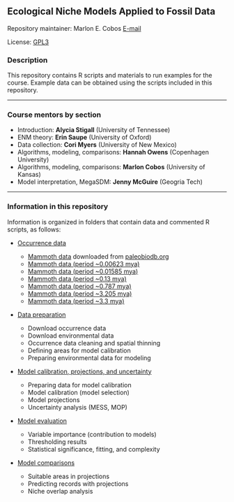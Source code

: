 ## Ecological Niche Models Applied to Fossil Data

Repository maintainer: Marlon E. Cobos [E-mail](mailto:manubio13@gmail.com)

License: <a href="https://github.com/marlonecobos/ENM_paleo/blob/main/LICENSE" target="_blank">GPL3</a> 

### Description

This repository contains R scripts and materials to run examples for the course. Example data can be obtained using the scripts included in this repository.

<hr>

### Course mentors by section 

- Introduction: **Alycia Stigall** (University of Tennessee)
- ENM theory: **Erin Saupe** (University of Oxford)
- Data collection: **Cori Myers** (University of New Mexico)
- Algorithms, modeling, comparisons: **Hannah Owens** (Copenhagen University)
- Algorithms, modeling, comparisons: **Marlon Cobos** (University of Kansas)
- Model interpretation, MegaSDM: **Jenny McGuire** (Geogria Tech)

<hr>

### Information in this repository

Information is organized in folders that contain data and commented R scripts, as follows:

- <a href="https://github.com/marlonecobos/ENM_paleo/tree/main/Data" target="_blank">Occurrence data</a>
    - <a href="https://github.com/marlonecobos/ENM_paleo/blob/main/Data/mammut_americanum_all.csv" target="_blank">Mammoth data</a> downloaded from <a href="https://paleobiodb.org" target="_blank">paleobiodb.org</a>
    - <a href="https://github.com/marlonecobos/ENM_paleo/blob/main/Data/mammut_americanum_0.00623mya.csv" target="_blank">Mammoth data (period ~0.00623 mya)</a>
    - <a href="https://github.com/marlonecobos/ENM_paleo/blob/main/Data/mammut_americanum_0.01585mya.csv" target="_blank">Mammoth data (period ~0.01585 mya)</a>
    - <a href="https://github.com/marlonecobos/ENM_paleo/blob/main/Data/mammut_americanum_0.13mya.csv" target="_blank">Mammoth data (period ~0.13 mya)</a>
    - <a href="https://github.com/marlonecobos/ENM_paleo/blob/main/Data/mammut_americanum_0.787mya.csv" target="_blank">Mammoth data (period ~0.787 mya)</a>
    - <a href="https://github.com/marlonecobos/ENM_paleo/blob/main/Data/mammut_americanum_3.205mya.csv" target="_blank">Mammoth data (period ~3.205 mya)</a>
    - <a href="https://github.com/marlonecobos/ENM_paleo/blob/main/Data/mammut_americanum_3.3mya.csv" target="_blank">Mammoth data (period ~3.3 mya)</a>
    
- <a href="https://github.com/marlonecobos/ENM_paleo/blob/main/Scripts/data_preparation.R" target="_blank">Data preparation</a>
    - Download occurrence data
    - Download environmental data
    - Occurrence data cleaning and spatial thinning
    - Defining areas for model calibration
    - Preparing environmental data for modeling
    
- <a href="https://github.com/marlonecobos/ENM_paleo/blob/main/Scripts/model_calibration_projections.R" target="_blank">Model calibration, projections, and uncertainty</a>
    - Preparing data for model calibration
    - Model calibration (model selection) 
    - Model projections
    - Uncertainty analysis (MESS, MOP)
    
- <a href="https://github.com/marlonecobos/ENM_paleo/blob/main/Scripts/model_evaluation.R" target="_blank">Model evaluation</a>
    - Variable importance (contribution to models)
    - Thresholding results
    - Statistical significance, fitting, and complexity 

- <a href="https://github.com/marlonecobos/ENM_paleo/blob/main/Scripts/model_comparisons.R" target="_blank">Model comparisons</a>
    - Suitable areas in projections
    - Predicting records with projections 
    - Niche overlap analysis
